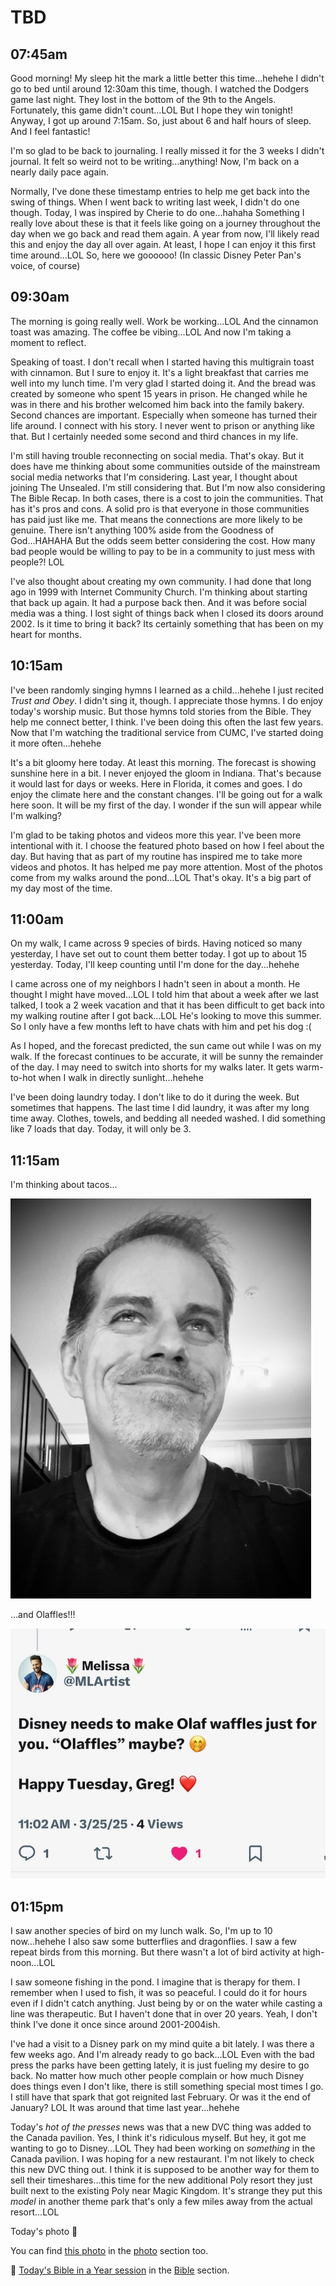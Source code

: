 # TBD

## 07:45am

Good morning! My sleep hit the mark a little better this time...hehehe I didn't go to bed until around 12:30am this time, though. I watched the Dodgers game last night. They lost in the bottom of the 9th to the Angels. Fortunately, this game didn't count...LOL But I hope they win tonight! Anyway, I got up around 7:15am. So, just about 6 and half hours of sleep. And I feel fantastic!

I'm so glad to be back to journaling. I really missed it for the 3 weeks I didn't journal. It felt so weird not to be writing...anything! Now, I'm back on a nearly daily pace again.

Normally, I've done these timestamp entries to help me get back into the swing of things. When I went back to writing last week, I didn't do one though. Today, I was inspired by Cherie to do one...hahaha Something I really love about these is that it feels like going on a journey throughout the day when we go back and read them again. A year from now, I'll likely read this and enjoy the day all over again. At least, I hope I can enjoy it this first time around...LOL So, here we goooooo! (In classic Disney Peter Pan's voice, of course)

## 09:30am

The morning is going really well. Work be working...LOL And the cinnamon toast was amazing. The coffee be vibing...LOL And now I'm taking a moment to reflect.

Speaking of toast. I don't recall when I started having this multigrain toast with cinnamon. But I sure to enjoy it. It's a light breakfast that carries me well into my lunch time. I'm very glad I started doing it. And the bread was created by someone who spent 15 years in prison. He changed while he was in there and his brother welcomed him back into the family bakery. Second chances are important. Especially when someone has turned their life around. I connect with his story. I never went to prison or anything like that. But I certainly needed some second and third chances in my life.

I'm still having trouble reconnecting on social media. That's okay. But it does have me thinking about some communities outside of the mainstream social media networks that I'm considering. Last year, I thought about joining The Unsealed. I'm still considering that. But I'm now also considering The Bible Recap. In both cases, there is a cost to join the communities. That has it's pros and cons. A solid pro is that everyone in those communities has paid just like me. That means the connections are more likely to be genuine. There isn't anything 100% aside from the Goodness of God...HAHAHA But the odds seem better considering the cost. How many bad people would be willing to pay to be in a community to just mess with people?! LOL

I've also thought about creating my own community. I had done that long ago in 1999 with Internet Community Church. I'm thinking about starting that back up again. It had a purpose back then. And it was before social media was a thing. I lost sight of things back when I closed its doors around 2002. Is it time to bring it back? Its certainly something that has been on my heart for months.

## 10:15am

I've been randomly singing hymns I learned as a child...hehehe I just recited *Trust and Obey*. I didn't sing it, though. I appreciate those hymns. I do enjoy today's worship music. But those hymns told stories from the Bible. They help me connect better, I think. I've been doing this often the last few years. Now that I'm watching the traditional service from CUMC, I've started doing it more often...hehehe

It's a bit gloomy here today. At least this morning. The forecast is showing sunshine here in a bit. I never enjoyed the gloom in Indiana. That's because it would last for days or weeks. Here in Florida, it comes and goes. I do enjoy the climate here and the constant changes. I'll be going out for a walk here soon. It will be my first of the day. I wonder if the sun will appear while I'm walking?

I'm glad to be taking photos and videos more this year. I've been more intentional with it. I choose the featured photo based on how I feel about the day. But having that as part of my routine has inspired me to take more videos and photos. It has helped me pay more attention. Most of the photos come from my walks around the pond...LOL That's okay. It's a big part of my day most of the time.

## 11:00am

On my walk, I came across 9 species of birds. Having noticed so many yesterday, I have set out to count them better today. I got up to about 15 yesterday. Today, I'll keep counting until I'm done for the day...hehehe

I came across one of my neighbors I hadn't seen in about a month. He thought I might have moved...LOL I told him that about a week after we last talked, I took a 2 week vacation and that it has been difficult to get back into my walking routine after I got back...LOL He's looking to move this summer. So I only have a few months left to have chats with him and pet his dog :(

As I hoped, and the forecast predicted, the sun came out while I was on my walk. If the forecast continues to be accurate, it will be sunny the remainder of the day. I may need to switch into shorts for my walks later. It gets warm-to-hot when I walk in directly sunlight...hehehe

I've been doing laundry today. I don't like to do it during the week. But sometimes that happens. The last time I did laundry, it was after my long time away. Clothes, towels, and bedding all needed washed. I did something like 7 loads that day. Today, it will only be 3.

## 11:15am

I'm thinking about tacos...

![Selfie looking off into the distance](./media/IMG_7124.jpeg)

...and Olaffles!!!

![Twitter reply that mentions Olaffles](./media/IMG_7128.jpeg)

## 01:15pm

I saw another species of bird on my lunch walk. So, I'm up to 10 now...hehehe I also saw some butterflies and dragonflies. I saw a few repeat birds from this morning. But there wasn't a lot of bird activity at high-noon...LOL

I saw someone fishing in the pond. I imagine that is therapy for them. I remember when I used to fish, it was so peaceful. I could do it for hours even if I didn't catch anything. Just being by or on the water while casting a line was therapeutic. But I haven't done that in over 20 years. Yeah, I don't think I've done it once since around 2001-2004ish.

I've had a visit to a Disney park on my mind quite a bit lately. I was there a few weeks ago. And I'm already ready to go back...LOL Even with the bad press the parks have been getting lately, it is just fueling my desire to go back. No matter how much other people complain or how much Disney does things even I don't like, there is still something special most times I go. I still have that spark that got reignited last February. Or was it the end of January? LOL It was around that time last year...hehehe

Today's *hot of the presses* news was that a new DVC thing was added to the Canada pavilion. Yes, I think it's ridiculous myself. But hey, it got me wanting to go to Disney...LOL They had been working on *something* in the Canada pavilion. I was hoping for a new restaurant. I'm not likely to check this new DVC thing out. I think it is supposed to be another way for them to sell their timeshares...this time for the new additional Poly resort they just built next to the existing Poly near Magic Kingdom. It's strange they put this *model* in another theme park that's only a few miles away from the actual resort...LOL



Today's photo 📸

<!--@include: @/photos/photo-a-day/2025/03/24.md{3,}-->

You can find [this photo](/photos/photo-a-day/2025/03/24) in the [photo](/photos/) section too.

📖 [Today's Bible in a Year session](/bible/plans/bible-in-a-year/03/24) in the [Bible](/bible/) section.